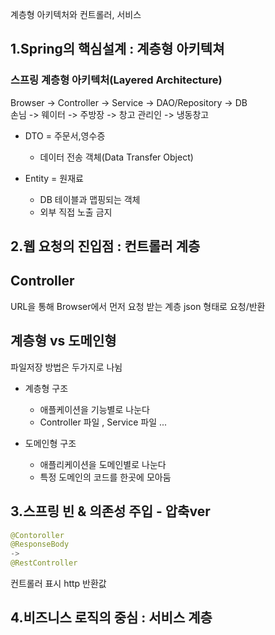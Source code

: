 계층형 아키텍처와 컨트롤러, 서비스

1.Spring의 핵심설계 : 계층형 아키텍쳐
----------

### 스프링 계층형 아키텍처(Layered Architecture)
Browser -> Controller -> Service -> DAO/Repository -> DB   
손님 -> 웨이터 -> 주방장 -> 창고 관리인 -> 냉동창고   

- DTO = 주문서,영수증
    - 데이터 전송 객체(Data Transfer Object)

- Entity = 원재료
    - DB 테이블과 맵핑되는 객체
    - 외부 직접 노출 금지


2.웹 요청의 진입점 : 컨트롤러 계층
-----
## Controller
URL을 통해 Browser에서 먼저 요청 받는 계층 json 형태로 요청/반환

## 계층형 vs 도메인형
파일저장 방법은 두가지로 나뉨

- 계층형 구조
    - 애플케이션을 기능별로 나눈다
    - Controller 파일 , Service 파일 ...

- 도메인형 구조
    - 애플리케이션을 도메인별로 나눈다
    - 특정 도메인의 코드를 한곳에 모아둠 



3.스프링 빈 & 의존성 주입 - 압축ver
----

```java
@Contoroller
@ResponseBody
->
@RestController

```
컨트롤러 표시
http 반환값


4.비즈니스 로직의 중심 : 서비스 계층
----


